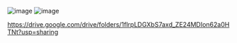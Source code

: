 ![image](https://user-images.githubusercontent.com/113089483/224156500-9a694508-44e2-492f-8de8-ccb526bca72b.png)
![image](https://user-images.githubusercontent.com/113089483/224226275-c503dfdc-bfaa-41f5-828f-35d3c0c5fff1.png)

https://drive.google.com/drive/folders/1flrpLDGXbS7axd_ZE24MDIon62a0HTNt?usp=sharing

